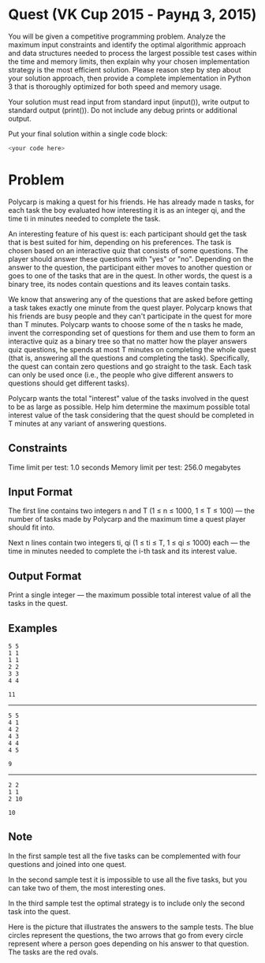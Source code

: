 # Quest (VK Cup 2015 - Раунд 3, 2015)

You will be given a competitive programming problem.
Analyze the maximum input constraints and identify the optimal algorithmic approach and data structures needed to process the largest possible test cases within the time and memory limits, then explain why your chosen implementation strategy is the most efficient solution. Please reason step by step about your solution approach, then provide a complete implementation in Python 3 that is thoroughly optimized for both speed and memory usage.

Your solution must read input from standard input (input()), write output to standard output (print()).
Do not include any debug prints or additional output.

Put your final solution within a single code block:
```python
<your code here>
```

# Problem

Polycarp is making a quest for his friends. He has already made n tasks, for each task the boy evaluated how interesting it is as an integer qi, and the time ti in minutes needed to complete the task.

An interesting feature of his quest is: each participant should get the task that is best suited for him, depending on his preferences. The task is chosen based on an interactive quiz that consists of some questions. The player should answer these questions with "yes" or "no". Depending on the answer to the question, the participant either moves to another question or goes to one of the tasks that are in the quest. In other words, the quest is a binary tree, its nodes contain questions and its leaves contain tasks.

We know that answering any of the questions that are asked before getting a task takes exactly one minute from the quest player. Polycarp knows that his friends are busy people and they can't participate in the quest for more than T minutes. Polycarp wants to choose some of the n tasks he made, invent the corresponding set of questions for them and use them to form an interactive quiz as a binary tree so that no matter how the player answers quiz questions, he spends at most T minutes on completing the whole quest (that is, answering all the questions and completing the task). Specifically, the quest can contain zero questions and go straight to the task. Each task can only be used once (i.e., the people who give different answers to questions should get different tasks).

Polycarp wants the total "interest" value of the tasks involved in the quest to be as large as possible. Help him determine the maximum possible total interest value of the task considering that the quest should be completed in T minutes at any variant of answering questions.

## Constraints
Time limit per test: 1.0 seconds
Memory limit per test: 256.0 megabytes

## Input Format
The first line contains two integers n and T (1 ≤ n ≤ 1000, 1 ≤ T ≤ 100) — the number of tasks made by Polycarp and the maximum time a quest player should fit into.

Next n lines contain two integers ti, qi (1 ≤ ti ≤ T, 1 ≤ qi ≤ 1000) each — the time in minutes needed to complete the i-th task and its interest value.

## Output Format
Print a single integer — the maximum possible total interest value of all the tasks in the quest.

## Examples
```input
5 5
1 1
1 1
2 2
3 3
4 4
```
```output
11
```
-----
```input
5 5
4 1
4 2
4 3
4 4
4 5
```
```output
9
```
-----
```input
2 2
1 1
2 10
```
```output
10
```

## Note
In the first sample test all the five tasks can be complemented with four questions and joined into one quest.

In the second sample test it is impossible to use all the five tasks, but you can take two of them, the most interesting ones.

In the third sample test the optimal strategy is to include only the second task into the quest.

Here is the picture that illustrates the answers to the sample tests. The blue circles represent the questions, the two arrows that go from every circle represent where a person goes depending on his answer to that question. The tasks are the red ovals.
